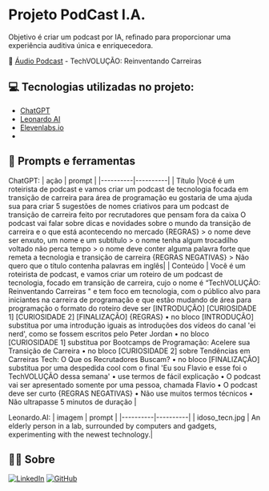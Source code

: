 # Projeto PodCast I.A.
Objetivo é criar um podcast por IA, refinado para proporcionar uma experiência auditiva única e enriquecedora.

📖 [Áudio Podcast](.github/assets/EbookPython.pdf) - TechVOLUÇÃO: Reinventando Carreiras

## 💻 Tecnologias utilizadas no projeto:
 - [ChatGPT](https://chat.openai.com/) 
 - [Leonardo AI](https://app.leonardo.ai/)
 - [Elevenlabs.io](https://elevenlabs.io/) 
 - 

## 📰 Prompts e ferramentas
 ChatGPT:
| ação | prompt |
|----------|----------|
| Título |Você é um roteirista de podcast e vamos criar um podcast de tecnologia focada em transição de carreira para área de programação eu gostaria de uma ajuda sua para criar 5 sugestões de nomes criativos para um podcast de transição de carreira  feito por recrutadores que pensam fora da caixa O podcast vai falar sobre dicas e novidades sobre o mundo da transição de carreira e o que está acontecendo no mercado {REGRAS} > o nome deve ser enxuto, um nome e um subtítulo > o nome tenha algum trocadilho voltado não perca tempo  > o nome deve conter alguma palavra forte que remeta a tecnologia e transição de carreira {REGRAS NEGATIVAS} > Não quero que o título contenha palavras em inglês|
| Conteúdo | Você é um roteirista de podcast, e vamos criar um roteiro de um podcast de tecnologia, focado em transição de carreira, cujo o nome é “TechVOLUÇÃO: Reinventando Carreiras " e tem foco em tecnologia, com o público alvo para iniciantes na carreira de programação e que estão mudando de área para programação o formato do roteiro deve ser [INTRODUÇÃO] [CURIOSIDADE 1] [CURIOSIDADE 2] [FINALIZAÇÃO] {REGRAS} •	no bloco [INTRODUÇÃO] substitua por uma introdução iguais as introduções dos vídeos do canal 'ei nerd', como se fossem escritos pelo Peter Jordan
•	no bloco [CURIOSIDADE 1] substitua por Bootcamps de Programação: Acelere sua Transição de Carreira •	no bloco [CURIOSIDADE 2] sobre Tendências em Carreiras Tech: O Que os Recrutadores Buscam? •	no bloco [FINALIZAÇÃO] substitua por uma despedida cool com o final 'Eu sou Flavio e esse foi o TechVOLUÇÃO dessa semana' •	use termos de fácil explicação •	O podcast vai ser apresentado somente por uma pessoa, chamada Flavio •	O podcast deve ser curto {REGRAS NEGATIVAS} •	Não use muitos termos técnicos •	Não ultrapasse 5 minutos de duração
|

Leonardo.AI:
| imagem | prompt |
|----------|----------|
| idoso_tecn.jpg | An elderly person in a lab, surrounded by computers and gadgets, experimenting with the newest technology.|

## 👨‍💻 Sobre
[![LinkedIn](https://img.shields.io/badge/LinkedIn-blue?style=for-the-badge&logo=linkedin&logoColor=white)](https://www.linkedin.com/in/flavioalessandropereira/)
[![GitHub](https://img.shields.io/badge/github-black?style=for-the-badge&logo=github&logoColor=white)](https://github.com/flavioalessandropereira)

